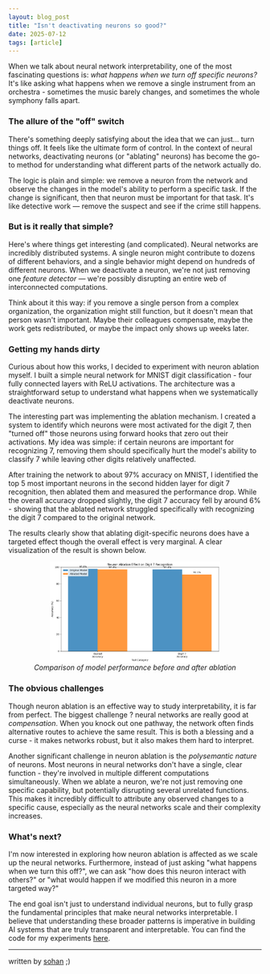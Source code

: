 ```yaml
---
layout: blog_post
title: "Isn't deactivating neurons so good?"
date: 2025-07-12
tags: [article]
---
```


When we talk about neural network interpretability, one of the most fascinating questions is: *what happens when we turn off specific neurons?*  It's like asking what happens when we remove a single instrument from an orchestra - sometimes the music barely changes, and sometimes the whole symphony falls apart.

<!--<figure style="text-align: center;">
  <img src="/assets/images/ablate.png" alt="ablation" style="width: 40%; height: auto; display: block; margin: 0 auto;">
  <figcaption><em>an oddly good AI generated image of neuron ablation</em></figcaption>
</figure>
-->

### The allure of the "off" switch

There's something deeply satisfying about the idea that we can just... turn things off. It feels like the ultimate form of control. In the context of neural networks, deactivating neurons (or "ablating" neurons) has become the go-to method for understanding what different parts of the network actually do.

The logic is plain and simple: we remove a neuron from the network and observe the changes in the model's ability to perform a specific task. If the change is significant, then that neuron must be important for that task. It's like detective work — remove the suspect and see if the crime still happens.

### But is it really that simple?
Here's where things get interesting (and complicated). Neural networks are incredibly distributed systems. A single neuron might contribute to dozens of different behaviors, and a single behavior might depend on hundreds of different neurons. When we deactivate a neuron, we're not just removing one *feature detector* — we're possibly disrupting an entire web of interconnected computations.

Think about it this way: if you remove a single person from a complex organization, the organization might still function, but it doesn't mean that person wasn't important. Maybe their colleagues compensate, maybe the work gets redistributed, or maybe the impact only shows up weeks later.

### Getting my hands dirty

Curious about how this works, I decided to experiment with neuron ablation myself. I built a simple neural network for MNIST digit classification - four fully connected layers with ReLU activations. The architecture was a straightforward setup to understand what happens when we systematically deactivate neurons.

The interesting part was implementing the ablation mechanism. I created a system to identify which neurons were most activated for the digit 7, then "turned off" those neurons using forward hooks that zero out their activations. My idea was simple: if certain neurons are important for recognizing 7, removing them should specifically hurt the model's ability to classify 7 while leaving other digits relatively unaffected.

After training the network to about 97% accuracy on MNIST, I identified the top 5 most important neurons in the second hidden layer for digit 7 recognition, then ablated them and measured the performance drop. While the overall accuracy dropped slightly, the digit 7 accuracy fell by around 6% - showing that the ablated network struggled specifically with recognizing the digit 7 compared to the original network. 

The results clearly show that ablating digit-specific neurons does have a targeted effect though the overall effect is very marginal. A clear visualization of the result is shown below.

<figure style="text-align: center;">
  <img src="/assets/images/ablation.png" alt="Neuron Ablation Results" style="width: 80%; height: auto; display: block; margin: 0 auto;">
  <figcaption><em>Comparison of model performance before and after ablation</em></figcaption>
</figure>

### The obvious challenges

Though neuron ablation is an effective way to study interpretability, it is far from perfect. The biggest challenge ? neural networks are really good at *compensation*. When you knock out one pathway, the network often finds alternative routes to achieve the same result. This is both a blessing and a curse - it makes networks robust, but it also makes them hard to interpret.

Another significant challenge in neuron ablation is the *polysemantic nature* of neurons. Most neurons in neural networks don't have a single, clear function - they're involved in multiple different computations simultaneously. When we ablate a neuron, we're not just removing one specific capability, but potentially disrupting several unrelated functions. This makes it incredibly difficult to attribute any observed changes to a specific cause, especially as the neural networks scale and their complexity increases.

### What's next?

I'm now interested in exploring how neuron ablation is affected as we scale up the neural networks. Furthermore, instead of just asking "what happens when we turn this off?", we can ask "how does this neuron interact with others?" or "what would happen if we modified this neuron in a more targeted way?"

The end goal isn't just to understand individual neurons, but to fully grasp the fundamental principles that make neural networks interpretable. I believe that understanding these broader patterns is imperative in building AI systems that are truly transparent and interpretable. You can find the code for my experiments [here](https://github.com/zeropropai/neuron-ablation-cnn).

---

written by [sohan](https://sohv.github.io/about) ;)
